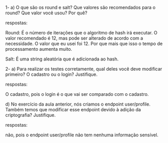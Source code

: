1- a) O que são os round e salt? Que valores são recomendados para o round? Que valor você usou? Por quê?

respostas: 

Round: É o número de iterações que o algoritmo de hash irá executar. O valor recomendado é 12, mas pode ser alterado de acordo com a necessidade. O valor que eu usei foi 12. Por que mais que isso o tempo de processamento aumenta muito.

Salt: É uma string aleatória que é adicionada ao hash.

2- a) Para realizar os testes corretamente, qual deles você deve modificar primeiro? O cadastro ou o login? Justifique.

respostas:

O cadastro, pois o login é o que vai ser comparado com o cadastro.

d) No exercício da aula anterior, nós criamos o endpoint user/profile. Também temos que modificar esse endpoint devido à adição da criptografia? Justifique.

respostas:

não, pois o endpoint user/profile não tem nenhuma informação sensível.